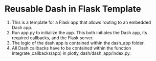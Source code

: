 # Reusable Dash in Flask Template
1. This is a template for a Flask app that allows routing to an embedded Dash app.
2. Run app.py to initialize the app. This both initiates the Dash app, its required callbacks, and the Flask server.
3. The logic of the dash app is contained within the dash_app folder.
4. All Dash callbacks have to be contained within the function integrate_callbacks(app) in plotly_dash/dash_app/index.py.
